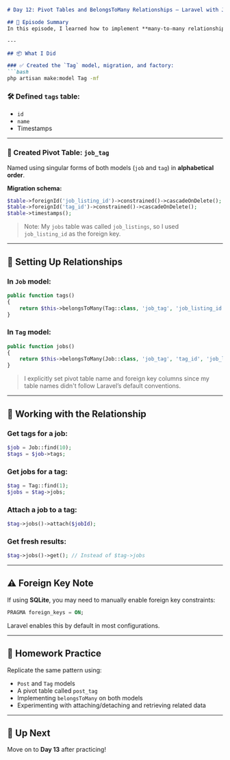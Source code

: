 
````markdown
# Day 12: Pivot Tables and BelongsToMany Relationships – Laravel with Jeffrey Way

## 📅 Episode Summary
In this episode, I learned how to implement **many-to-many relationships** using Eloquent in Laravel by connecting **jobs** and **tags** via a **pivot table**.

---

## 📦 What I Did

### ✅ Created the `Tag` model, migration, and factory:
```bash
php artisan make:model Tag -mf
````

### 🛠️ Defined `tags` table:

* `id`
* `name`
* Timestamps

---

### 🔁 Created Pivot Table: `job_tag`

Named using singular forms of both models (`job` and `tag`) in **alphabetical order**.

**Migration schema:**

```php
$table->foreignId('job_listing_id')->constrained()->cascadeOnDelete();
$table->foreignId('tag_id')->constrained()->cascadeOnDelete();
$table->timestamps();
```

> Note: My `jobs` table was called `job_listings`, so I used `job_listing_id` as the foreign key.

---

## 🔗 Setting Up Relationships

### In `Job` model:

```php
public function tags()
{
    return $this->belongsToMany(Tag::class, 'job_tag', 'job_listing_id', 'tag_id');
}
```

### In `Tag` model:

```php
public function jobs()
{
    return $this->belongsToMany(Job::class, 'job_tag', 'tag_id', 'job_listing_id');
}
```

> I explicitly set pivot table name and foreign key columns since my table names didn't follow Laravel’s default conventions.

---

## 🧪 Working with the Relationship

### Get tags for a job:

```php
$job = Job::find(10);
$tags = $job->tags;
```

### Get jobs for a tag:

```php
$tag = Tag::find(1);
$jobs = $tag->jobs;
```

### Attach a job to a tag:

```php
$tag->jobs()->attach($jobId);
```

### Get fresh results:

```php
$tag->jobs()->get(); // Instead of $tag->jobs
```

---

## ⚠️ Foreign Key Note

If using **SQLite**, you may need to manually enable foreign key constraints:

```sql
PRAGMA foreign_keys = ON;
```

Laravel enables this by default in most configurations.

---

## 📝 Homework Practice

Replicate the same pattern using:

* `Post` and `Tag` models
* A pivot table called `post_tag`
* Implementing `belongsToMany` on both models
* Experimenting with attaching/detaching and retrieving related data

---

## 🚀 Up Next

Move on to **Day 13** after practicing!

```